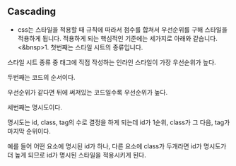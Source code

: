 ## Cascading
+ css는 스타일을 적용할 때 규칙에 따라서 점수를 합쳐서 우선순위를 구해 스타일을 적용하게 됩니다. 적용하게 되는 핵심적인 기준에는 세가지로 아래와 같습니다.
<&bnsp>1. 첫번째는 스타일 시트의 종류입니다.

스타일 시트 종류 중 태그에 직접 작성하는 인라인 스타일이 가장 우선순위가 높다.

두번째는 코드의 순서이다.

우선순위가 같다면 뒤에 써져있는 코드일수록 우선순위가 높다.

세번째는 명시도이다.

명시도는 id, class, tag의 수로 결정을 하게 되는데 id가 1순위, class가 그 다음, tag가 마지막 순위이다.

예를 들어 어떤 요소에 명시된 id가 하나, 다른 요소에 class가 두개라면 id가 명시도가 더 높게 되므로 id가 명시된 스타일을 적용시키게 된다.
